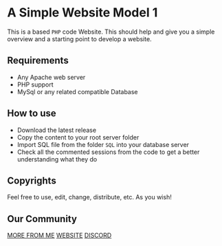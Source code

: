 # A Simple Website Model 1
This is a based ```PHP``` code Website. This should help and give you a simple overview and a starting point to develop a website.

## Requirements
- Any Apache web server
- PHP support
- MySql or any related compatible Database

## How to use
* Download the latest release
* Copy the content to your root server folder
* Import SQL file from the folder ```SQL``` into your database server
* Check all the commented sessions from the code to get a better understanding what they do

## Copyrights
Feel free to use, edit, change, distribute, etc. As you wish!

## Our Community
[MORE FROM ME](https://github.com/battlehorns3296)
[WEBSITE](https://www.battlehorns.net) 
[DISCORD](https://discord.gg/59pmYGHEtD) 
